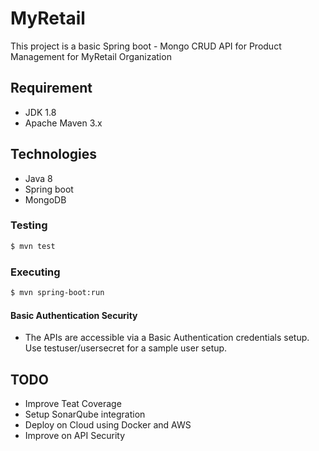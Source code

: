 # MyRetail


This project is a basic Spring boot - Mongo CRUD API for Product Management for MyRetail Organization

## Requirement
  - JDK 1.8
  - Apache Maven 3.x

## Technologies
- Java 8
- Spring boot
- MongoDB

### Testing 
```sh
$ mvn test
```

### Executing 
```sh
$ mvn spring-boot:run
```
#### Basic Authentication Security
- The APIs are accessible via a Basic Authentication credentials setup. Use testuser/usersecret for a sample user setup.

## TODO 
- Improve Teat Coverage
- Setup SonarQube integration
- Deploy on Cloud using Docker and AWS
- Improve on API Security
